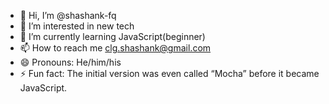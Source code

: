 - 👋 Hi, I’m @shashank-fq
- 👀 I’m interested in new tech
- 🌱 I’m currently learning JavaScript(beginner)
- 📫 How to reach me clg.shashank@gmail.com
- 😄 Pronouns: He/him/his
- ⚡ Fun fact: The initial version was even called “Mocha” before it became JavaScript.

<!---
shashank-fq/shashank-fq is a ✨ special ✨ repository because its `README.md` (this file) appears on your GitHub profile.
You can click the Preview link to take a look at your changes.
--->
